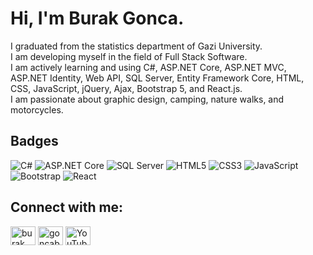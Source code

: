 # Hi, I'm Burak Gonca.

<p align="left">
  <ul style="list-style-type: none; padding-left: 0;">
    <li> I graduated from the statistics department of Gazi University.</li>
    <li> I am developing myself in the field of Full Stack Software.</li>
    <li> I am actively learning and using C#, ASP.NET Core, ASP.NET MVC, ASP.NET Identity, Web API, SQL Server, Entity Framework Core, HTML, CSS, JavaScript, jQuery, Ajax, Bootstrap 5, and React.js.</li>
    <li> I am passionate about graphic design, camping, nature walks, and motorcycles.</li>
  </ul>
</p>

## Badges
<p align="left">
  <img src="https://img.shields.io/badge/-C%23-239120?style=for-the-badge&logo=c-sharp&logoColor=white" alt="C#" />
  <img src="https://img.shields.io/badge/-ASP.NET%20Core-512BD4?style=for-the-badge&logo=dot-net&logoColor=white" alt="ASP.NET Core" />
  <img src="https://img.shields.io/badge/-SQL%20Server-CC2927?style=for-the-badge&logo=microsoft-sql-server&logoColor=white" alt="SQL Server" />
  <img src="https://img.shields.io/badge/-HTML5-E34F26?style=for-the-badge&logo=html5&logoColor=white" alt="HTML5" />
  <img src="https://img.shields.io/badge/-CSS3-1572B6?style=for-the-badge&logo=css3&logoColor=white" alt="CSS3" />
  <img src="https://img.shields.io/badge/-JavaScript-F7DF1E?style=for-the-badge&logo=javascript&logoColor=black" alt="JavaScript" />
  <img src="https://img.shields.io/badge/-Bootstrap-563D7C?style=for-the-badge&logo=bootstrap&logoColor=white" alt="Bootstrap" />
  <img src="https://img.shields.io/badge/-React-61DAFB?style=for-the-badge&logo=react&logoColor=white" alt="React" />
</p>

## Connect with me:
<p align="left">
  <a href="https://linkedin.com/in/burak-gonca-262040295/" target="_blank"><img align="center" src="https://raw.githubusercontent.com/rahuldkjain/github-profile-readme-generator/master/src/images/icons/Social/linked-in-alt.svg" alt="burak gonca" height="30" width="40" /></a>
  <a href="https://instagram.com/goncabrk" target="_blank"><img align="center" src="https://raw.githubusercontent.com/rahuldkjain/github-profile-readme-generator/master/src/images/icons/Social/instagram.svg" alt="goncabrk" height="30" width="40" /></a>
  <a href="https://youtube.com/channel/UCpe7cxGklYWE3fEEPTgt9og" target="_blank"><img align="center" src="https://raw.githubusercontent.com/rahuldkjain/github-profile-readme-generator/master/src/images/icons/Social/youtube.svg" alt="YouTube Channel" height="30" width="40" /></a>
</p>




